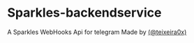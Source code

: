 # Sparkles-backendservice
A Sparkles WebHooks Api for telegram Made by [(@teixeira0x)](https://github.com/teixeira0x)
